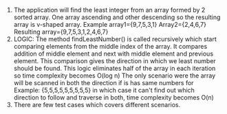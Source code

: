 1. The application will find the least integer from an array formed by 2 sorted array. One array ascending and other descending so the resulting array is v-shaped array.
   Example array1={9,7,5,3,1} Array2={2,4,6,7} Resulting array={9,7,5,3,1,2,4,6,7}
2. LOGIC:
	The method findLeastNumber() is called recursively which start comparing elements from the middle index of the array. It compares addition of middle element and next with middle element and previous element.
	This comparison gives the direction in which we least number should be found. This logic eliminates half of the array in each iteration so time complexity becomes O(log n)
	The only scenario were the array will be scanned in both the direction if is has same numbers for Example: {5,5,5,5,5,5,5,5,5} 
	in which case it can't find out which direction to follow and traverse in both, time complexity becomes O(n)
3. There are few test cases which covers different scenarios.	